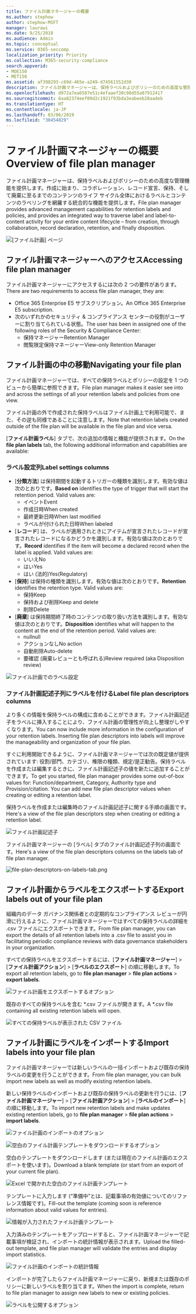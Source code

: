 ```yaml
---
title: ファイル計画マネージャーの概要
ms.author: stephow
author: stephow-MSFT
manager: laurawi
ms.date: 9/25/2018
ms.audience: Admin
ms.topic: conceptual
ms.service: O365-seccomp
localization_priority: Priority
ms.collection: M365-security-compliance
search.appverid:
- MOE150
- MET150
ms.assetid: af398293-c69d-465e-a249-d74561552d30
description: ファイル計画マネージャーは、保持ラベルおよびポリシーのための高度な管理機能を提供します。作成に始まり、コラボレーション、レコード宣言、保持、そして廃棄に至るまでのコンテンツのライフ サイクル全体におけるラベルとコンテンツのラベリングを網羅する統合的な機能を提供します。
ms.openlocfilehash: d972a7ea6507e51c4efaaef30c98d55a87912417
ms.sourcegitcommit: 6aa82374eef09d2c1921f93bda3eabeeb28aadeb
ms.translationtype: HT
ms.contentlocale: ja-JP
ms.lasthandoff: 03/06/2019
ms.locfileid: "30454829"
---
```

# <a name="overview-of-file-plan-manager"></a><span data-ttu-id="e977e-103">ファイル計画マネージャーの概要</span><span class="sxs-lookup"><span data-stu-id="e977e-103">Overview of file plan manager</span></span>

<span data-ttu-id="e977e-104">ファイル計画マネージャーは、保持ラベルおよびポリシーのための高度な管理機能を提供します。作成に始まり、コラボレーション、レコード宣言、保持、そして廃棄に至るまでのコンテンツのライフ サイクル全体におけるラベルとコンテンツのラベリングを網羅する統合的な機能を提供します。</span><span class="sxs-lookup"><span data-stu-id="e977e-104">File plan manager provides advanced management capabilities for retention labels and policies, and provides an integrated way to traverse label and label-to-content activity for your entire content lifecycle – from creation, through collaboration, record declaration, retention, and finally disposition.</span></span>

![[ファイル計画] ページ](media/file-plan-page.png)

## <a name="accessing-file-plan-manager"></a><span data-ttu-id="e977e-106">ファイル計画マネージャーへのアクセス</span><span class="sxs-lookup"><span data-stu-id="e977e-106">Accessing file plan manager</span></span>

<span data-ttu-id="e977e-107">ファイル計画マネージャーにアクセスするには次の 2 つの要件があります。</span><span class="sxs-lookup"><span data-stu-id="e977e-107">There are two requirements to access file plan manager, they are:</span></span>
- <span data-ttu-id="e977e-108">Office 365 Enterprise E5 サブスクリプション。</span><span class="sxs-lookup"><span data-stu-id="e977e-108">An Office 365 Enterprise E5 subscription.</span></span>
- <span data-ttu-id="e977e-109">次のいずれかのセキュリティ &amp; コンプライアンス センターの役割がユーザーに割り当てられている状態。</span><span class="sxs-lookup"><span data-stu-id="e977e-109">The user has been in assigned one of the following roles of the Security &amp; Compliance Center:</span></span> 
    - <span data-ttu-id="e977e-110">保持マネージャー</span><span class="sxs-lookup"><span data-stu-id="e977e-110">Retention Manager</span></span>
    - <span data-ttu-id="e977e-111">閲覧限定保持マネージャー</span><span class="sxs-lookup"><span data-stu-id="e977e-111">View-only Retention Manager</span></span>

## <a name="navigating-your-file-plan"></a><span data-ttu-id="e977e-112">ファイル計画の中の移動</span><span class="sxs-lookup"><span data-stu-id="e977e-112">Navigating your file plan</span></span>

<span data-ttu-id="e977e-113">ファイル計画マネージャーでは、すべての保持ラベルとポリシーの設定を 1 つのビューから簡単に参照できます。</span><span class="sxs-lookup"><span data-stu-id="e977e-113">File plan manager makes it easier see into and across the settings of all your retention labels and policies from one view.</span></span>

<span data-ttu-id="e977e-114">ファイル計画の外で作成された保持ラベルはファイル計画上で利用可能で、また、その逆も同様であることに注意します。</span><span class="sxs-lookup"><span data-stu-id="e977e-114">Note that retention labels created outside of the file plan will be available in the file plan and vice versa.</span></span>

<span data-ttu-id="e977e-115">[**ファイル計画ラベル**] タブで、次の追加の情報と機能が提供されます。</span><span class="sxs-lookup"><span data-stu-id="e977e-115">On the **file plan labels** tab, the following additional information and capabilities are available:</span></span>

### <a name="label-settings-columns"></a><span data-ttu-id="e977e-116">ラベル設定列</span><span class="sxs-lookup"><span data-stu-id="e977e-116">Label settings columns</span></span>
 
- <span data-ttu-id="e977e-p101">[**分類方法**] は保持期間を起動するトリガーの種類を識別します。有効な値は次のとおりです。</span><span class="sxs-lookup"><span data-stu-id="e977e-p101">**Based on** identifies the type of trigger that will start the retention period. Valid values are:</span></span> 
    - <span data-ttu-id="e977e-119">イベント</span><span class="sxs-lookup"><span data-stu-id="e977e-119">Event</span></span>
    - <span data-ttu-id="e977e-120">作成日時</span><span class="sxs-lookup"><span data-stu-id="e977e-120">When created</span></span>
    - <span data-ttu-id="e977e-121">最終更新日時</span><span class="sxs-lookup"><span data-stu-id="e977e-121">When last modified</span></span>
    - <span data-ttu-id="e977e-122">ラベルが付けられた日時</span><span class="sxs-lookup"><span data-stu-id="e977e-122">When labeled</span></span>
- <span data-ttu-id="e977e-p102">[**レコード**] は、ラベルが適用されときにアイテムが宣言されたレコードが宣言されたレコードになるかどうかを識別します。有効な値は次のとおりです。</span><span class="sxs-lookup"><span data-stu-id="e977e-p102">**Record** identifies if the item will become a declared record when the label is applied. Valid values are:</span></span>
    - <span data-ttu-id="e977e-125">いいえ</span><span class="sxs-lookup"><span data-stu-id="e977e-125">No</span></span>
    - <span data-ttu-id="e977e-126">はい</span><span class="sxs-lookup"><span data-stu-id="e977e-126">Yes</span></span>
    - <span data-ttu-id="e977e-127">はい (法的)</span><span class="sxs-lookup"><span data-stu-id="e977e-127">Yes(Regulatory)</span></span>
- <span data-ttu-id="e977e-p103">[**保持**] は保持の種類を識別します。有効な値は次のとおりです。</span><span class="sxs-lookup"><span data-stu-id="e977e-p103">**Retention** identifies the retention type. Valid values are:</span></span>
    - <span data-ttu-id="e977e-130">保持</span><span class="sxs-lookup"><span data-stu-id="e977e-130">Keep</span></span>
    - <span data-ttu-id="e977e-131">保持および削除</span><span class="sxs-lookup"><span data-stu-id="e977e-131">Keep and delete</span></span>
    - <span data-ttu-id="e977e-132">削除</span><span class="sxs-lookup"><span data-stu-id="e977e-132">Delete</span></span>
- <span data-ttu-id="e977e-p104">[**廃棄**] は保持期間終了時のコンテンツの取り扱い方法を識別します。有効な値は次のとおりです。</span><span class="sxs-lookup"><span data-stu-id="e977e-p104">**Disposition** identifies what will happen to the content at the end of the retention period. Valid values are:</span></span> 
    - <span data-ttu-id="e977e-135">null</span><span class="sxs-lookup"><span data-stu-id="e977e-135">null</span></span>
    - <span data-ttu-id="e977e-136">アクションなし</span><span class="sxs-lookup"><span data-stu-id="e977e-136">No action</span></span>
    - <span data-ttu-id="e977e-137">自動削除</span><span class="sxs-lookup"><span data-stu-id="e977e-137">Auto-delete</span></span>
    - <span data-ttu-id="e977e-138">要確認 (廃棄レビューとも呼ばれる)</span><span class="sxs-lookup"><span data-stu-id="e977e-138">Review required (aka Disposition review)</span></span>

![ファイル計画でのラベル設定](media/file-plan-label-columns.png)

### <a name="label-file-plan-descriptors-columns"></a><span data-ttu-id="e977e-140">ファイル計画記述子列にラベルを付ける</span><span class="sxs-lookup"><span data-stu-id="e977e-140">Label file plan descriptors columns</span></span>

<span data-ttu-id="e977e-p105">より多くの情報を保持ラベルの構成に含めることができます。ファイル計画記述子をラベルに挿入することにより、ファイル計画の管理性が向上し整理がしやすくなります。</span><span class="sxs-lookup"><span data-stu-id="e977e-p105">You can now include more information in the configuration of your retention labels. Inserting file plan descriptors into labels will improve the manageability and organization of your file plan.</span></span>

<span data-ttu-id="e977e-p106">すぐに利用開始できるように、ファイル計画マネージャーでは次の既定値が提供されています: 役割/部門、カテゴリ、権限の種類、規定/是正勧告。保持ラベルを作成または編集するときに、ファイル計画記述子の値を新たに追加することができます。</span><span class="sxs-lookup"><span data-stu-id="e977e-p106">To get you started, file plan manager provides some out-of-box values for: Function/department, Category, Authority type and Provision/citation. You can add new file plan descriptor values when creating or editing a retention label.</span></span>

<span data-ttu-id="e977e-145">保持ラベルを作成または編集時のファイル計画記述子に関する手順の画面です。</span><span class="sxs-lookup"><span data-stu-id="e977e-145">Here's a view of the file plan descriptors step when creating or editing a retention label.</span></span>

![ファイル計画記述子](media/file-plan-descriptors.png)

<span data-ttu-id="e977e-147">ファイル計画マネージャーの [ラベル] タブのファイル計画記述子列の画面です。</span><span class="sxs-lookup"><span data-stu-id="e977e-147">Here's a view of the file plan descriptors columns on the labels tab of file plan manager.</span></span>

![file-plan-descriptors-on-labels-tab.png](media/file-plan-descriptors-on-labels-tab.png)

## <a name="export-labels-out-of-your-file-plan"></a><span data-ttu-id="e977e-149">ファイル計画からラベルをエクスポートする</span><span class="sxs-lookup"><span data-stu-id="e977e-149">Export labels out of your file plan</span></span>

<span data-ttu-id="e977e-150">組織内のデータ ガバナンス関係者との定期的なコンプライアンス レビューが円滑に行えるように、ファイル計画マネージャーではすべての保持ラベルの詳細を .csv ファイルにエクスポートできます。</span><span class="sxs-lookup"><span data-stu-id="e977e-150">From file plan manager, you can export the details of all retention labels into a .csv file to assist you in facilitating periodic compliance reviews with data governance stakeholders in your organization.</span></span>

<span data-ttu-id="e977e-151">すべての保持ラベルをエクスポートするには、[**ファイル計画マネージャー**] \> [**ファイル計画アクション**] \> [**ラベルのエクスポート**] の順に移動します。</span><span class="sxs-lookup"><span data-stu-id="e977e-151">To export all retention labels, go to **file plan manager** \> **file plan actions** \> **export labels**.</span></span>

![ファイル計画をエクスポートするオプション](media/file-plan-export-labels-option.png)

<span data-ttu-id="e977e-153">既存のすべての保持ラベルを含む \*.csv ファイルが開きます。</span><span class="sxs-lookup"><span data-stu-id="e977e-153">A \*.csv file containing all existing retention labels will open.</span></span>

![すべての保持ラベルが表示された CSV ファイル](media/file-plan-csv-file.png)

## <a name="import-labels-into-your-file-plan"></a><span data-ttu-id="e977e-155">ファイル計画にラベルをインポートする</span><span class="sxs-lookup"><span data-stu-id="e977e-155">Import labels into your file plan</span></span>

<span data-ttu-id="e977e-156">ファイル計画マネージャーでは新しいラベルの一括インポートおよび既存の保持ラベルの変更を行うことができます。</span><span class="sxs-lookup"><span data-stu-id="e977e-156">From file plan manager, you can bulk import new labels as well as modify existing retention labels.</span></span>

<span data-ttu-id="e977e-157">新しい保持ラベルのインポートおよび既存の保持ラベルの更新を行うには、[**ファイル計画マネージャー**] \> [**ファイル計画アクション**] \> [**ラベルのインポート**] の順に移動します。</span><span class="sxs-lookup"><span data-stu-id="e977e-157">To import new retention labels and make updates existing retention labels, go to **file plan manager** \> **file plan actions** \> **import labels**.</span></span>

![ファイル計画のインポートのオプション](media/file-plan-import-labels-option.png)

![空白のファイル計画テンプレートをダウンロードするオプション](media/file-plan-blank-template-option.png)

<span data-ttu-id="e977e-160">空白のテンプレートをダウンロードします (または現在のファイル計画のエクスポートを使います)。</span><span class="sxs-lookup"><span data-stu-id="e977e-160">Download a blank template (or start from an export of your current file plan).</span></span>

![Excel で開かれた空白のファイル計画テンプレート](media/file-plan-blank-template.png)

<span data-ttu-id="e977e-162">テンプレートに入力します (“準備中”とは、記載事項の有効値についてのリファレンス情報です)。</span><span class="sxs-lookup"><span data-stu-id="e977e-162">Fill-out the template (coming soon is reference information about valid values for entries).</span></span>

![情報が入力されたファイル計画テンプレート](media/file-plan-filled-out-template.png)

<span data-ttu-id="e977e-164">入力済みのテンプレートをアップロードすると、ファイル計画マネージャーで記載事項が検証され、インポートの統計情報が表示されます。</span><span class="sxs-lookup"><span data-stu-id="e977e-164">Upload the filled-out template, and file plan manager will validate the entries and display import statistics.</span></span>

![ファイル計画のインポートの統計情報](media/file-plan-import-statistics.png)

<span data-ttu-id="e977e-166">インポートが完了したらファイル計画マネージャーに戻り、新規または既存のポリシーに新しいラベルを割り当てます。</span><span class="sxs-lookup"><span data-stu-id="e977e-166">When the import is complete, return to file plan manager to assign new labels to new or existing policies.</span></span>

![ラベルを公開するオプション](media/file-plan-publish-labels-option.png)


